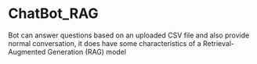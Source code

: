 # ChatBot_RAG
Bot can answer questions based on an uploaded CSV file and also provide normal conversation, it does have some characteristics of a Retrieval-Augmented Generation (RAG) model

